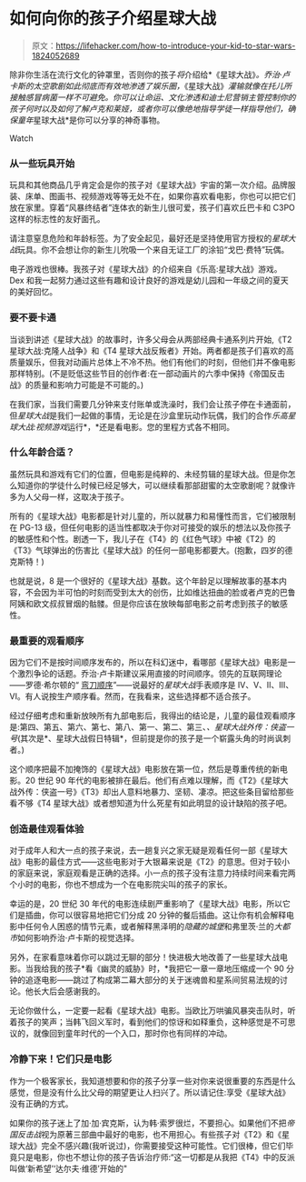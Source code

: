 # 如何向你的孩子介绍星球大战

> 原文：<https://lifehacker.com/how-to-introduce-your-kid-to-star-wars-1824052689>

除非你生活在流行文化的钟罩里，否则你的孩子*将*介绍给*《星球大战》*。乔治·卢卡斯的太空歌剧如此彻底而有效地渗透了娱乐圈，*《星球大战》*灌输就像在托儿所接触感冒病菌一样不可避免。你可以让命运、文化渗透和迪士尼营销主管控制你的孩子何时以及如何了解卢克和莱娅，或者你可以像绝地指导学徒一样指导他们，确保童年*星球大战*是你可以分享的神奇事物。

Watch

### 从一些玩具开始

玩具和其他商品几乎肯定会是你的孩子对《星球大战》宇宙的第一次介绍。品牌服装、床单、图画书、视频游戏等等无处不在，如果你喜欢看电影，你也可以把它们放在家里。穿着“风暴终结者”连体衣的新生儿很可爱，孩子们喜欢丘巴卡和 C3PO 这样的标志性的友好面孔。

请注意窒息危险和年龄标签。为了安全起见，最好还是坚持使用官方授权的*星球大战*玩具。你不会想让你的新生儿吮吸一个来自无证工厂的涂铅“戈巴·费特”玩偶。

电子游戏也很棒。我孩子对《星球大战》的介绍来自《乐高:星球大战》游戏。Dex 和我一起努力通过这些有趣和设计良好的游戏是幼儿园和一年级之间的夏天的美好回忆。

### 要不要卡通

当谈到讲述《星球大战》的故事时，许多父母会从两部经典卡通系列片开始,《T2 星球大战:克隆人战争》和《T4 星球大战反叛者》开始。两者都是孩子们喜欢的高质量娱乐，但我对动画片总体上不冷不热。他们有他们的时刻，但他们并不像电影那样特别。(不是贬低这些节目的创作者:在一部动画片的六季中保持《帝国反击战》的质量和影响力可能是不可能的。)

在我们家，当我们需要几分钟来支付账单或洗澡时，我们会让孩子停在卡通面前，但*星球大战*是我们一起做的事情，无论是在沙盒里玩动作玩偶，我们的合作*乐高星球大战:视频游戏*运行*，*还是看电影。您的里程方式各不相同。

### 什么年龄合适？

虽然玩具和游戏有它们的位置，但电影是纯粹的、未经剪辑的星球大战。但是你怎么知道你的学徒什么时候已经足够大，可以继续看那部甜蜜的太空歌剧呢？就像许多为人父母一样，这取决于孩子。

所有的《星球大战》电影都是针对儿童的，所以就暴力和易懂性而言，它们被限制在 PG-13 级，但任何电影的适当性都取决于你对可接受的娱乐的想法以及你孩子的敏感性和个性。剧透一下，我儿子在《T4》的《红色气球》中被《T2》的《T3》气球弹出的伤害比《星球大战》的任何一部电影都要大。(抱歉，四岁的德克斯特！)

也就是说，8 是一个很好的《星球大战》基数。这个年龄足以理解故事的基本内容，不会因为半可怕的时刻而受到太大的创伤，比如维达扭曲的脸或者卢克的巴鲁阿姨和欧文叔叔冒烟的骷髅。但是你应该在放映每部电影之前考虑到孩子的敏感性。

### 最重要的观看顺序

因为它们不是按时间顺序发布的，所以在科幻迷中，看哪部《星球大战》电影是一个激烈争论的话题。乔治·卢卡斯建议采用直接的时间顺序。领先的互联网理论——罗德·希尔顿的“ [弯刀顺序](http://www.nomachetejuggling.com/2011/11/11/the-star-wars-saga-suggested-viewing-order/)”——说最好的*星球大战*手表顺序是 IV、V、II、III、VI。有人说按生产顺序看。然而，在我看来，这些选择都不适合孩子。

经过仔细考虑和重新放映所有九部电影后，我得出的结论是，儿童的最佳观看顺序是:第四、第五、第六、第七、第八、第一、第二、第三、*、星球大战外传：侠盗一号*(其次是*、星球大战假日特辑*，但前提是你的孩子是一个崭露头角的时尚讽刺者。)

这个顺序把最不加掩饰的《星球大战》电影放在第一位，然后是尊重传统的新电影。20 世纪 90 年代的电影被排在最后。他们有点难以理解，而《T2》《星球大战外传：侠盗一号》《T3》却出人意料地暴力、坚韧、凄凉。把这些条目留给那些看不够《T4 星球大战》或者想知道为什么死星有如此明显的设计缺陷的孩子吧。

### 创造最佳观看体验

对于成年人和大一点的孩子来说，去一趟复兴之家无疑是观看任何一部《星球大战》电影的最佳方式——这些电影对于大银幕来说是《T2》的意思。但对于较小的家庭来说，家庭观看是正确的选择。小一点的孩子没有注意力持续时间来看完两个小时的电影，你也不想成为一个在电影院尖叫的孩子的家长。

幸运的是，20 世纪 30 年代的电影连续剧严重影响了《星球大战》电影，所以它们是插曲，你可以很容易地把它们分成 20 分钟的餐后插曲。这让你有机会解释电影中任何令人困惑的情节元素，或者解释黑泽明的*隐藏的城堡*和弗里茨·兰的*大都市*如何影响乔治·卢卡斯的视觉选择。

另外，在家看意味着你可以跳过无聊的部分！快进极大地改善了一些星球大战电影。当我给我的孩子*看《幽灵的威胁》时，*我把它一章一章地压缩成一个 90 分钟的追逐电影——跳过了构成第二幕大部分的关于迷魂兽和星系间贸易法规的讨论。他长大后会感谢我的。

无论你做什么，一定要一起看《星球大战》电影。当欧比万哄骗风暴突击队时，听着孩子的笑声；当韩飞回义军时，看到他们的惊讶和如释重负，这种感觉是不可思议的，就像回到童年时代的一个入口，那时你也有同样的冲动。

### 冷静下来！它们只是电影

作为一个极客家长，我知道想要和你的孩子分享一些对你来说很重要的东西是什么感觉，但是没有什么比父母的期望更让人扫兴了。所以请记住:享受《星球大战》没有正确的方式。

如果你的孩子迷上了加·加·宾克斯，认为韩·索罗很烂，不要担心。如果他们不把*帝国反击战*视为原著三部曲中最好的电影，也不用担心。有些孩子对《T2》和《星球大战》完全不感兴趣(我听说过)，你需要接受这种可能性。它们很棒，但它们毕竟只是电影，你也不想让你的孩子告诉治疗师:“这一切都是从我把《T4》中的反派叫做‘新希望’‘达尔夫·维德’开始的"